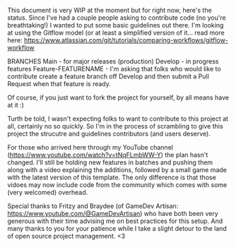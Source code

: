 This document is very WIP at the moment but for right now, here's the status. Since I've had a couple people asking to contribute code (no you're breathtaking!) I wanted to put some basic guidelines out there. I'm looking at using the Gitflow model (or at least a simplified version of it... read more here: https://www.atlassian.com/git/tutorials/comparing-workflows/gitflow-workflow

BRANCHES
Main - for major releases (production)
Develop - in progress features
Feature-FEATURENAME - I'm asking that folks who would like to contribute create a feature branch off Develop and then submit a Pull Request when that feature is ready. 

Of course, if you just want to fork the project for yourself, by all means have at it :)

Turth be told, I wasn't expecting folks to want to contribute to this project at all, certainly no so quickly. So I'm in the process of scrambling to give this project the strucutre and guidelines contributors (and users deserve).

For those who arrived here through my YouTube channel (https://www.youtube.com/watch?v=tNqFLmbWW-Y) the plan hasn't changed. I'll still be holding new features in batches and pushing them along with a video explaining the additions, followed by a small game made with the latest version of this template. The only difference is that those vidoes may now include code from the community which comes with some (very welcomed) overhead.

Special thanks to Fritzy and Braydee (of GameDev Artisan: https://www.youtube.com/@GameDevArtisan) who have both been very generous with their time advising me on best practices for this setup. And many thanks to you for your patience while I take a slight detour to the land of open source project management. <3
